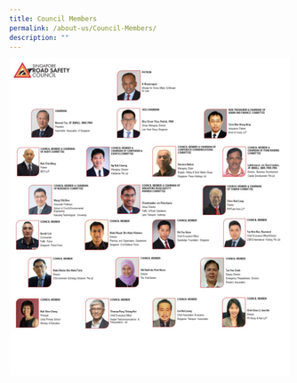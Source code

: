 ```yaml
---
title: Council Members
permalink: /about-us/Council-Members/
description: ""
---
```

![](/images/Slide1.jpg)![](/images/Slide3.jpg)